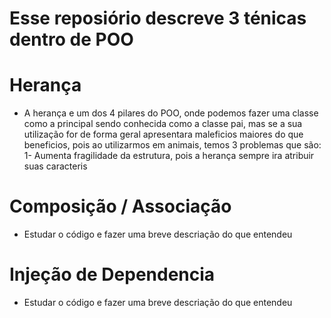# Esse reposiório descreve 3 ténicas dentro de POO

# Herança

- A herança e um dos 4 pilares do POO, onde podemos fazer uma classe como a principal sendo conhecida como a classe pai, mas se a sua utilização for de forma geral apresentara maleficios maiores do que beneficios, pois ao utilizarmos em animais, temos 3 problemas que são:
1- Aumenta fragilidade da estrutura, pois a herança sempre ira atribuir suas caracteris

# Composição / Associação

- Estudar o código e fazer uma breve descriação do que entendeu

# Injeção de Dependencia

- Estudar o código e fazer uma breve descriação do que entendeu